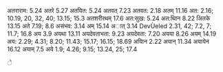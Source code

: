 अतराराम: 5.24 अतरे 5.27 अतयित: 5.24 अतवत् 7.23 अतवत: 2.18 अतम् 11.16 अत: 2.16; 10.19, 20, 32, 40; 13.15; 15.3 अतशरीरथम् 17.6 अत:सुख: 5.24 अत:थािन 8.22 अितके 13.15 अते 7.19; 8.6 असंभव: 3.14 अम् 15.14 अात् 3.14 DevÙeled 2.31, 42; 7.2, 7; 11.7; 16.8 अय 3.9 अयथा 13.11 अयदेवताभता: 9.23 अयदेवता: 7.20 अयया 8.26 अयम् 14.19 अय: 2.29; 4.31; 8.20; 11.43; 15.17; 16.15; 18.69 अयािन 2.22 अयान् 11.34 अयायेन 16.12 अयाम् 7.5 अये 1.9; 4.26; 9.15; 13.24, 25; 17.4

े